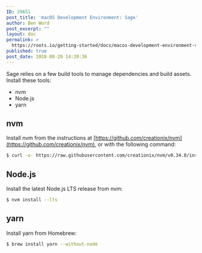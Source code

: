 ```yaml
---
ID: 29651
post_title: 'macOS Development Environment: Sage'
author: Ben Word
post_excerpt: ""
layout: doc
permalink: >
  https://roots.io/getting-started/docs/macos-development-environment-sage/
published: true
post_date: 2018-08-20 14:20:36
---
```

Sage relies on a few build tools to manage dependencies and build assets. Install these tools:

- nvm
- Node.js
- yarn

## nvm

Install nvm from the instructions at [https://github.com/creationix/nvm](https://github.com/creationix/nvm), or with the following command:

```sh
$ curl -o- https://raw.githubusercontent.com/creationix/nvm/v0.34.0/install.sh | bash
```

## Node.js

Install the latest Node.js LTS release from nvm:

```sh
$ nvm install --lts
```

## yarn

Install yarn from Homebrew:

```sh
$ brew install yarn --without-node
```